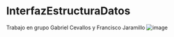 # InterfazEstructuraDatos
Trabajo en grupo Gabriel Cevallos y Francisco Jaramillo
![image](https://github.com/FrancisJaramilloC/InterfazEstructuraDatos/assets/166524070/9715475a-0cae-48de-9b03-4a4ef39f6feb)

